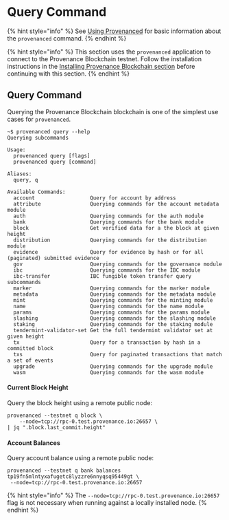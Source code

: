# Query Command

{% hint style="info" %}
See [Using Provenanced](./) for basic information about the `provenanced` command.
{% endhint %}

{% hint style="info" %}
This section uses the `provenanced` application to connect to the Provenance Blockchain testnet.  Follow the installation instructions in the [Installing Provenance Blockchain section](../running-a-node/) before continuing with this section.
{% endhint %}

## Query Command

Querying the Provenance Blockchain blockchain is one of the simplest use cases for `provenanced`. 

```text
~$ provenanced query --help
Querying subcommands

Usage:
  provenanced query [flags]
  provenanced query [command]

Aliases:
  query, q

Available Commands:
  account                  Query for account by address
  attribute                Querying commands for the account metadata module
  auth                     Querying commands for the auth module
  bank                     Querying commands for the bank module
  block                    Get verified data for a the block at given height
  distribution             Querying commands for the distribution module
  evidence                 Query for evidence by hash or for all (paginated) submitted evidence
  gov                      Querying commands for the governance module
  ibc                      Querying commands for the IBC module
  ibc-transfer             IBC fungible token transfer query subcommands
  marker                   Querying commands for the marker module
  metadata                 Querying commands for the metadata module
  mint                     Querying commands for the minting module
  name                     Querying commands for the name module
  params                   Querying commands for the params module
  slashing                 Querying commands for the slashing module
  staking                  Querying commands for the staking module
  tendermint-validator-set Get the full tendermint validator set at given height
  tx                       Query for a transaction by hash in a committed block
  txs                      Query for paginated transactions that match a set of events
  upgrade                  Querying commands for the upgrade module
  wasm                     Querying commands for the wasm module
```

#### Current Block Height

Query the block height using a remote public node:

```text
provenanced --testnet q block \
    --node=tcp://rpc-0.test.provenance.io:26657 \
| jq ".block.last_commit.height"
```

#### Account Balances

Query account balance using a remote public node:

```text
provenanced --testnet q bank balances tp19fn5mlntyxafugetc8lyzzre6nnyqsq95449gt \
 --node=tcp://rpc-0.test.provenance.io:26657
```

{% hint style="info" %}
The `--node=tcp://rpc-0.test.provenance.io:26657` flag is not necessary when running against a locally installed node.
{% endhint %}

